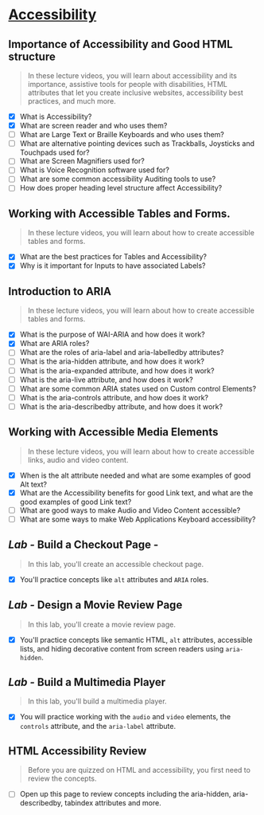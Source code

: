 # <u>Accessibility</u>

## Importance of Accessibility and Good HTML structure
> In these lecture videos, you will learn about accessibility and its importance, assistive tools for people with disabilities, HTML attributes that let you create inclusive websites, accessibility best practices, and much more.
- [x] What is Accessibility?
- [x] What are screen reader and who uses them?
- [ ] What are Large Text or Braille Keyboards and who uses them?
- [ ] What are alternative pointing devices such as Trackballs, Joysticks and Touchpads used for?
- [ ] What are Screen Magnifiers used for?
- [ ] What is Voice Recognition software used for?
- [ ] What are some common accessibility Auditing tools to use?
- [ ] How does proper heading level structure affect Accessibility?

## Working with Accessible Tables and Forms.
> In these lecture videos, you will learn about how to create accessible tables and forms.
- [x] What are the best practices for Tables and Accessibility?
- [x] Why is it important for Inputs to have associated Labels?

## Introduction to ARIA
> In these lecture videos, you will learn about how to create accessible tables and forms.
- [x] What is the purpose of WAI-ARIA and how does it work?
- [x] What are ARIA roles?
- [ ] What are the roles of aria-label and aria-labelledby attributes?
- [ ] What is the aria-hidden attribute, and how does it work?
- [ ] What is the aria-expanded attribute, and how does it work?
- [ ] What is the aria-live attribute, and how does it work?
- [ ] What are some common ARIA states used on Custom control Elements?
- [ ] What is the aria-controls attribute, and how does it work?
- [ ] What is the aria-describedby attribute, and how does it work?

## Working with Accessible Media Elements
> In these lecture videos, you will learn about how to create accessible links, audio and video content.
- [x] When is the alt attribute needed and what are some examples of good Alt text?
- [x] What are the Accessibility benefits for good Link text, and what are the good examples of good Link text?
- [ ] What are good ways to make Audio and Video Content accessible?
- [ ] What are some ways to make Web Applications Keyboard accessibility? 

## *Lab -* Build a Checkout Page - 
> In this lab, you'll create an accessible checkout page.

- [x] You'll practice concepts like `alt` attributes and `ARIA` roles.

## *Lab -* Design a Movie Review Page
> In this lab, you'll create a movie review page.

- [x] You'll practice concepts like semantic HTML, `alt` attributes, accessible lists, and hiding decorative content from screen readers using `aria-hidden`.


## *Lab -* Build a Multimedia Player 
> In this lab, you'll build a multimedia player.

- [x] You will practice working with the `audio` and `video` elements, the `controls` attribute, and the `aria-label` attribute.


## HTML Accessibility Review
> Before you are quizzed on HTML and accessibility, you first need to review the concepts.

- [ ] Open up this page to review concepts including the aria-hidden, aria-describedby, tabindex attributes and more.